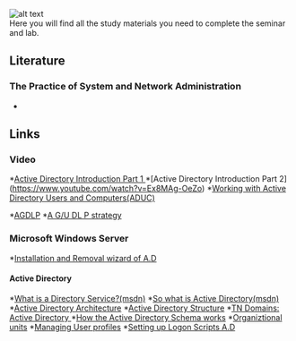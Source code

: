 ![alt text](http://bearpm.com/wp-content/uploads/2013/07/work-in-progress.png "Work in progress") <br />
Here you will find all the study materials you need to complete the seminar and lab.

## Literature
### The Practice of System and Network Administration
* 

## Links   

### Video


*[Active Directory Introduction Part 1 ](https://www.youtube.com/watch?v=J8uw3GNZxzQ)
*[Active Directory Introduction Part 2] (https://www.youtube.com/watch?v=Ex8MAg-OeZo)
*[Working with Active Directory Users and Computers(ADUC)](https://www.youtube.com/watch?v=H5S5jGquicg )

*[AGDLP](https://www.youtube.com/watch?v=zHHzjjqVhTc )
*[A G/U DL P strategy](https://www.youtube.com/watch?v=yjPGRnxAU6M)


### Microsoft Windows Server

*[Installation and Removal wizard of A.D](https://technet.microsoft.com/en-us/library/hh831457.aspx)

#### Active Directory

*[What is a Directory  Service?(msdn)](https://msdn.microsoft.com/en-us/library/aa367035%28v=vs.85%29.aspx)
*[So what is Active Directory(msdn)](https://msdn.microsoft.com/en-us/library/aa746492%28v=vs.85%29.aspx) 
*[Active Directory Architecture](https://msdn.microsoft.com/en-us/library/bb727030.aspx)
*[Active Directory Structure](https://technet.microsoft.com/en-us/library/cc181267.aspx) 
*[TN Domains: Active Directory ](https://technet.microsoft.com/en-us/library/cc780856%28v=ws.10%29.aspx)
*[How the Active Directory Schema works](https://technet.microsoft.com/en-us/library/cc773309%28v=ws.10%29.aspx)
*[Organiztional units](https://technet.microsoft.com/sv-se/library/cc758565%28v=ws.10%29.aspx)
*[Managing User profiles](https://msdn.microsoft.com/en-us/library/bb726990.aspx)
*[Setting up Logon Scripts A.D](http://www.petri.com/setting-up-logon-script-through-active-directory-users-computers-windows-server-2008.htm)
